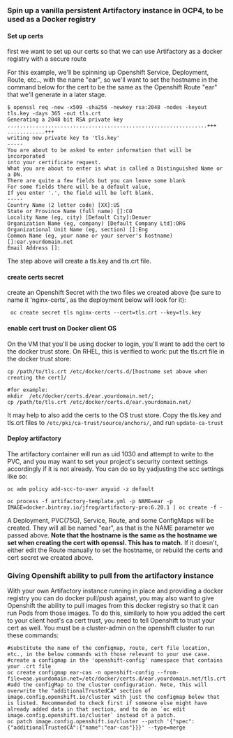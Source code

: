 ### Spin up a vanilla persistent Artifactory instance in OCP4, to be used as a Docker registry

#### Set up certs
first we want to set up our certs so that we can use Artifactory as a docker registry with a secure route

For this example, we'll be spinning up Openshift Service, Deployment, Route, etc.., with the name "ear", so we'll want to set the hostname in the command below for the cert to be the same as the Openshift Route "ear" that we'll generate in a later stage.

```
$ openssl req -new -x509 -sha256 -newkey rsa:2048 -nodes -keyout tls.key -days 365 -out tls.crt
Generating a 2048 bit RSA private key
................................................................+++
............+++
writing new private key to 'tls.key'
-----
You are about to be asked to enter information that will be incorporated
into your certificate request.
What you are about to enter is what is called a Distinguished Name or a DN.
There are quite a few fields but you can leave some blank
For some fields there will be a default value,
If you enter '.', the field will be left blank.
-----
Country Name (2 letter code) [XX]:US
State or Province Name (full name) []:CO
Locality Name (eg, city) [Default City]:Denver
Organization Name (eg, company) [Default Company Ltd]:ORG
Organizational Unit Name (eg, section) []:Eng
Common Name (eg, your name or your server's hostname) []:ear.yourdomain.net
Email Address []:
```

The step above will create a tls.key and tls.crt file.

#### create certs secret

create an Openshift Secret with the two files we created above (be sure to name it 'nginx-certs', as the deployment below will look for it):
```
 oc create secret tls nginx-certs --cert=tls.crt --key=tls.key
```

#### enable cert trust on Docker client OS

On the VM that you'll be using docker to login, you'll want to add the cert to the docker trust store.
On RHEL, this is verified to work:
put the tls.crt file in the docker trust store:
```
cp /path/to/tls.crt /etc/docker/certs.d/[hostname set above when creating the cert]/

#for example:
mkdir  /etc/docker/certs.d/ear.yourdomain.net/;
cp /path/to/tls.crt /etc/docker/certs.d/ear.yourdomain.net/
```

It may help to also add the certs to the OS trust store. Copy the tls.key and tls.crt files to `/etc/pki/ca-trust/source/anchors/`, and run `update-ca-trust`

#### Deploy artifactory

The artifactory container will run as uid 1030 and attempt to write to the PVC, and you may want to set your project's security context settings accordingly if it is not already. You can do so by yadjusting the scc settings like so:

```
oc adm policy add-scc-to-user anyuid -z default
```

```
oc process -f artifactory-template.yml -p NAME=ear -p IMAGE=docker.bintray.io/jfrog/artifactory-pro:6.20.1 | oc create -f -
```
A Deployment, PVC(75G), Service, Route, and some ConfigMaps will be created. They will all be named "ear", as that is the NAME parameter we passed above.
**Note that the hostname is the same as the hostname we set when creating the cert with openssl. This has to match.** If it doesn't, either edit the Route manually to set the hostname, or rebuild the certs and cert secret we created above.



### Giving Openshift ability to pull from the artifactory instance

With your own Artifactory instance running in place and providing a docker registry you can do docker pull/push against, you may also want to give Openshift the ability to pull images from this docker registry so that it can run Pods from those images. To do this, similarly to how you added the cert to your client host's ca cert trust, you need to tell Openshift to trust your cert as well. You must be a cluster-admin on the openshift cluster to run these commands:
```
#substitute the name of the configmap, route, cert file location, etc., in the below commands with those relevant to your use case.
#create a configmap in the 'openshift-config' namespace that contains your .crt file
oc create configmap ear-cas -n openshift-config --from-file=eae.yourdomain.net=/etc/docker/certs.d/ear.yourdomain.net/tls.crt 
#add the configMap to the cluster configuration. Note, this will overwrite the "additionalTrustedCA" section of image.config.openshift.io/cluster with just the configmap below that is listed. Recommended to check first if someone else might have already added data in that section, and to do an `oc edit image.config.openshift.io/cluster` instead of a patch. 
oc patch image.config.openshift.io/cluster --patch '{"spec":{"additionalTrustedCA":{"name":"ear-cas"}}}' --type=merge
```


